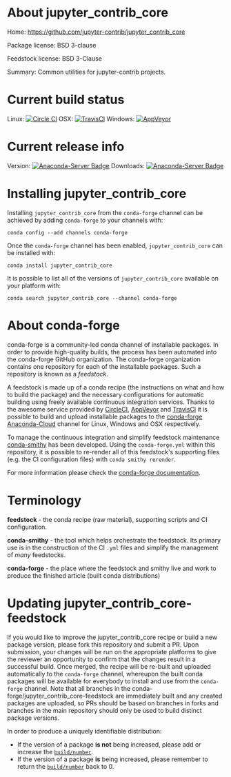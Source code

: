 About jupyter_contrib_core
==========================

Home: https://github.com/jupyter-contrib/jupyter_contrib_core

Package license: BSD 3-clause

Feedstock license: BSD 3-Clause

Summary: Common utilities for jupyter-contrib projects.



Current build status
====================

Linux: [![Circle CI](https://circleci.com/gh/conda-forge/jupyter_contrib_core-feedstock.svg?style=shield)](https://circleci.com/gh/conda-forge/jupyter_contrib_core-feedstock)
OSX: [![TravisCI](https://travis-ci.org/conda-forge/jupyter_contrib_core-feedstock.svg?branch=master)](https://travis-ci.org/conda-forge/jupyter_contrib_core-feedstock)
Windows: [![AppVeyor](https://ci.appveyor.com/api/projects/status/github/conda-forge/jupyter_contrib_core-feedstock?svg=True)](https://ci.appveyor.com/project/conda-forge/jupyter-contrib-core-feedstock/branch/master)

Current release info
====================
Version: [![Anaconda-Server Badge](https://anaconda.org/conda-forge/jupyter_contrib_core/badges/version.svg)](https://anaconda.org/conda-forge/jupyter_contrib_core)
Downloads: [![Anaconda-Server Badge](https://anaconda.org/conda-forge/jupyter_contrib_core/badges/downloads.svg)](https://anaconda.org/conda-forge/jupyter_contrib_core)

Installing jupyter_contrib_core
===============================

Installing `jupyter_contrib_core` from the `conda-forge` channel can be achieved by adding `conda-forge` to your channels with:

```
conda config --add channels conda-forge
```

Once the `conda-forge` channel has been enabled, `jupyter_contrib_core` can be installed with:

```
conda install jupyter_contrib_core
```

It is possible to list all of the versions of `jupyter_contrib_core` available on your platform with:

```
conda search jupyter_contrib_core --channel conda-forge
```


About conda-forge
=================

conda-forge is a community-led conda channel of installable packages.
In order to provide high-quality builds, the process has been automated into the
conda-forge GitHub organization. The conda-forge organization contains one repository
for each of the installable packages. Such a repository is known as a *feedstock*.

A feedstock is made up of a conda recipe (the instructions on what and how to build
the package) and the necessary configurations for automatic building using freely
available continuous integration services. Thanks to the awesome service provided by
[CircleCI](https://circleci.com/), [AppVeyor](http://www.appveyor.com/)
and [TravisCI](https://travis-ci.org/) it is possible to build and upload installable
packages to the [conda-forge](https://anaconda.org/conda-forge)
[Anaconda-Cloud](http://docs.anaconda.org/) channel for Linux, Windows and OSX respectively.

To manage the continuous integration and simplify feedstock maintenance
[conda-smithy](http://github.com/conda-forge/conda-smithy) has been developed.
Using the ``conda-forge.yml`` within this repository, it is possible to re-render all of
this feedstock's supporting files (e.g. the CI configuration files) with ``conda smithy rerender``.

For more information please check the [conda-forge documentation](https://conda-forge.org/docs/).

Terminology
===========

**feedstock** - the conda recipe (raw material), supporting scripts and CI configuration.

**conda-smithy** - the tool which helps orchestrate the feedstock.
                   Its primary use is in the construction of the CI ``.yml`` files
                   and simplify the management of *many* feedstocks.

**conda-forge** - the place where the feedstock and smithy live and work to
                  produce the finished article (built conda distributions)


Updating jupyter_contrib_core-feedstock
=======================================

If you would like to improve the jupyter_contrib_core recipe or build a new
package version, please fork this repository and submit a PR. Upon submission,
your changes will be run on the appropriate platforms to give the reviewer an
opportunity to confirm that the changes result in a successful build. Once
merged, the recipe will be re-built and uploaded automatically to the
`conda-forge` channel, whereupon the built conda packages will be available for
everybody to install and use from the `conda-forge` channel.
Note that all branches in the conda-forge/jupyter_contrib_core-feedstock are
immediately built and any created packages are uploaded, so PRs should be based
on branches in forks and branches in the main repository should only be used to
build distinct package versions.

In order to produce a uniquely identifiable distribution:
 * If the version of a package **is not** being increased, please add or increase
   the [``build/number``](http://conda.pydata.org/docs/building/meta-yaml.html#build-number-and-string).
 * If the version of a package **is** being increased, please remember to return
   the [``build/number``](http://conda.pydata.org/docs/building/meta-yaml.html#build-number-and-string)
   back to 0.